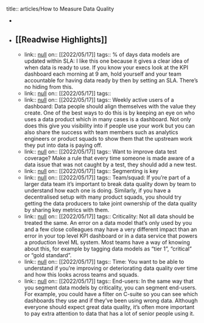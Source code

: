title:: articles/How to Measure Data Quality

-
- ## [[Readwise Highlights]]
	- link:: [null](null)
	  on:: [[2022/05/17]]
	  tags:: 
	  % of days data models are updated within SLA: I like this one because it gives a clear idea of when data is ready to use. If you know your execs look at the KPI dashboard each morning at 9 am, hold yourself and your team accountable for having data ready by then by setting an SLA. There’s no hiding from this.
	- link:: [null](null)
	  on:: [[2022/05/17]]
	  tags::
	- link:: [null](null)
	  on:: [[2022/05/17]]
	  tags:: 
	  Weekly active users of a dashboard: Data people should align themselves with the value they create. One of the best ways to do this is by keeping an eye on who uses a data product which in many cases is a dashboard. Not only does this give you visibility into if people use your work but you can also share the success with team members such as analytics engineers or product squads to show them that the upstream work they put into data is paying off.
	- link:: [null](null)
	  on:: [[2022/05/17]]
	  tags:: 
	  Want to improve data test coverage? Make a rule that every time someone is made aware of a data issue that was not caught by a test, they should add a new test.
	- link:: [null](null)
	  on:: [[2022/05/17]]
	  tags:: 
	  Segmenting is key
	- link:: [null](null)
	  on:: [[2022/05/17]]
	  tags:: 
	  Team/squad: If you’re part of a larger data team it’s important to break data quality down by team to understand how each one is doing. Similarly, if you have a decentralised setup with many product squads, you should try getting the data producers to take joint ownership of the data quality by sharing key metrics with them.
	- link:: [null](null)
	  on:: [[2022/05/17]]
	  tags:: 
	  Criticality: Not all data should be treated the same. An error on a data model that’s only used by you and a few close colleagues may have a very different impact than an error in your top level KPI dashboard or in a data service that powers a production level ML system. Most teams have a way of knowing about this, for example by tagging data models as “tier 1”, “critical” or “gold standard”.
	- link:: [null](null)
	  on:: [[2022/05/17]]
	  tags:: 
	  Time: You want to be able to understand if you’re improving or deteriorating data quality over time and how this looks across teams and squads.
	- link:: [null](null)
	  on:: [[2022/05/17]]
	  tags:: 
	  End-users: In the same way that you segment data models by criticality, you can segment end-users. For example, you could have a filter on C-suite so you can see which dashboards they use and if they’ve been using wrong data. Although everyone should expect great data quality, it’s often more important to pay extra attention to data that has a lot of senior people using it.
